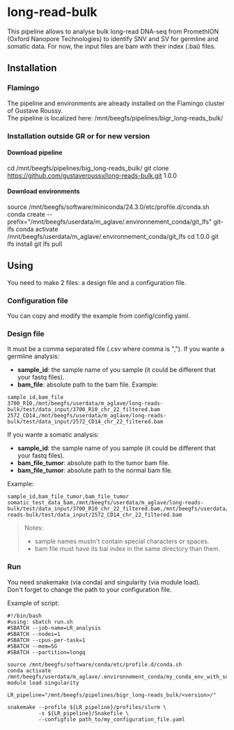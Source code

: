 # long-read-bulk
This pipeline allows to analyse bulk long-read DNA-seq from PromethION (Oxford Nanopore Technologies) to identify SNV and SV for germline and somatic data.
For now, the input files are bam with their index (.bai) files.

## Installation
### Flamingo
The pipeline and environments are already installed on the Flamingo cluster of Gustave Roussy.  
The pipeline is localized here: /mnt/beegfs/pipelines/bigr_long-reads_bulk/<version>

### Installation outside GR or for new version
#### Download pipeline
cd  /mnt/beegfs/pipelines/big_long-reads_bulk/
git clone https://github.com/gustaveroussy/long-reads-bulk.git 1.0.0
#### Download environments
source /mnt/beegfs/software/miniconda/24.3.0/etc/profile.d/conda.sh
conda create --prefix="/mnt/beegfs/userdata/m_aglave/.environnement_conda/git_lfs" git-lfs
conda activate /mnt/beegfs/userdata/m_aglave/.environnement_conda/git_lfs
cd 1.0.0
git lfs install
git lfs pull

## Using
You need to make 2 files: a design file and a configuration file.   
### Configuration file
You can copy and modify the example from config/config.yaml.  

### Design file
It must be a comma separated file (.csv where comma is ",").
If you wante a germline analysis:
- **sample_id**: the sample name of you sample (it could be different that your fastq files).
- **bam_file**: absolute path to the bam file.
Example:
```
sample_id,bam_file
3700_R10,/mnt/beegfs/userdata/m_aglave/long-reads-bulk/test/data_input/3700_R10_chr_22_filtered.bam
2572_CD14,/mnt/beegfs/userdata/m_aglave/long-reads-bulk/test/data_input/2572_CD14_chr_22_filtered.bam
```
If you wante a somatic analysis:
- **sample_id**: the sample name of you sample (it could be different that your fastq files).
- **bam_file_tumor**: absolute path to the tumor bam file.
- **bam_file_tumor**: absolute path to the normal bam file.

Example:
```
sample_id,bam_file_tumor,bam_file_tumor
somatic_test_data_bam,/mnt/beegfs/userdata/m_aglave/long-reads-bulk/test/data_input/3700_R10_chr_22_filtered.bam,/mnt/beegfs/userdata/m_aglave/long-reads-bulk/test/data_input/2572_CD14_chr_22_filtered.bam
```

> Notes:
> - sample names mustn't contain special characters or spaces.
> - bam file must have its bai index in the same directory than them.

### Run
You need snakemake (via conda) and singularity (via module load).  
Don't forget to change the path to your configuration file.

Example of script:
```
#!/bin/bash
#using: sbatch run.sh
#SBATCH --job-name=LR_analysis
#SBATCH --nodes=1
#SBATCH --cpus-per-task=1
#SBATCH --mem=5G
#SBATCH --partition=longq

source /mnt/beegfs/software/conda/etc/profile.d/conda.sh
conda activate /mnt/beegfs/userdata/m_aglave/.environnement_conda/my_conda_env_with_snakemake
module load singularity

LR_pipeline="/mnt/beegfs/pipelines/bigr_long-reads_bulk/<version>/"

snakemake --profile ${LR_pipeline}/profiles/slurm \
          -s ${LR_pipeline}/Snakefile \
          --configfile path_to/my_configuration_file.yaml
```
